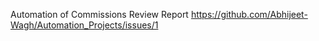 Automation of Commissions Review Report
https://github.com/Abhijeet-Wagh/Automation_Projects/issues/1
